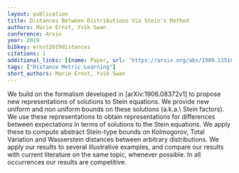 ```yaml
---
layout: publication
title: Distances Between Distributions Via Stein's Method
authors: Marie Ernst, Yvik Swan
conference: Arxiv
year: 2019
bibkey: ernst2019distances
citations: 1
additional_links: [{name: Paper, url: 'https://arxiv.org/abs/1909.11518'}]
tags: ["Distance Metric Learning"]
short_authors: Marie Ernst, Yvik Swan
---
```

We build on the formalism developed in [arXiv:1906.08372v1] to propose new
representations of solutions to Stein equations. We provide new uniform and non
uniform bounds on these solutions (a.k.a.\ Stein factors). We use these
representations to obtain representations for differences between expectations
in terms of solutions to the Stein equations. We apply these to compute
abstract Stein-type bounds on Kolmogorov, Total Variation and Wasserstein
distances between arbitrary distributions. We apply our results to several
illustrative examples, and compare our results with current literature on the
same topic, whenever possible. In all occurrences our results are competitive.